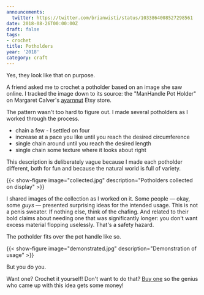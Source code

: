 ```yaml
---
announcements:
  twitter: https://twitter.com/brianwisti/status/1033864008527298561
date: 2018-08-26T00:00:00Z
draft: false
tags:
- crochet
title: Potholders
year: '2018'
category: craft
---
```


Yes, they look like that on purpose.

<!--more-->

A friend asked me to crochet a potholder based on an image she saw online. I tracked the image down to its
source: the "ManHandle Pot Holder" on Margaret Calver's [ayarnnut][] Etsy store.

[ayarnnut]: https://www.etsy.com/shop/ayarnnut

The pattern wasn't too hard to figure out. I made several potholders as I worked through the process.
 
* chain a few - I settled on four
* increase at a pace you like until you reach the desired circumference
* single chain around until you reach the desired length
* single chain some texture where it looks about right

This description is deliberately vague because I made each potholder different, both for fun and because the
natural world is full of variety.

{{< show-figure image="collected.jpg"
    description="Potholders collected on display" >}}

I shared images of the collection as I worked on it. Some people — okay, some *guys* — presented surprising
ideas for the intended usage. This is not a penis sweater. If nothing else, think of the chafing. And related
to their bold claims about needing one that was significantly longer: you don't want excess material flopping
uselessly. That's a safety hazard.

The potholder fits over the pot handle like so.

{{< show-figure image="demonstrated.jpg"
    description="Demonstration of usage" >}}

But you do you.

Want one? Crochet it yourself! Don't want to do that? [Buy one][] so the genius who came up with this idea
gets some money!

[Buy one]: https://www.etsy.com/shop/ayarnnut

